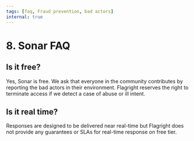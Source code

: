 ```yaml
---
tags: [faq, Fraud prevention, bad actors]
internal: true
---
```


# 8. Sonar FAQ

## Is it free?

Yes, Sonar is free. We ask that everyone in the community contributes by reporting the bad actors in their environment. Flagright reserves the right to terminate access if we detect a case of abuse or ill intent.

## Is it real time?

Responses are designed to be delivered near real-time but Flagright does not provide any guarantees or SLAs for real-time response on free tier.
